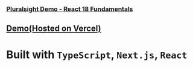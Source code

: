 ### [Pluralsight Demo - React 18 Fundamentals](https://app.pluralsight.com/library/courses/react-18-fundamentals/table-of-contents)

## [Demo(Hosted on Vercel)](https://r18-gg.vercel.app/)

# Built with `TypeScript`, `Next.js`, `React`
